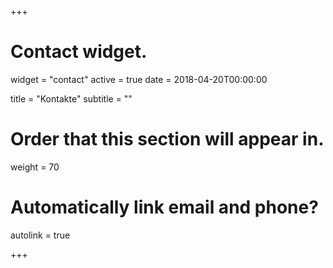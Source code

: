 +++
# Contact widget.
widget = "contact"
active = true
date = 2018-04-20T00:00:00

title = "Kontakte"
subtitle = ""

# Order that this section will appear in.
weight = 70

# Automatically link email and phone?
autolink = true

+++
